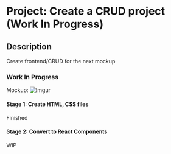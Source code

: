 
# Project: Create a CRUD project (Work In Progress)

## Description

Create frontend/CRUD for the next mockup

### Work In Progress

Mockup:
![Imgur](https://i.imgur.com/ezVmirk.png)

#### Stage 1: Create HTML, CSS files

Finished


#### Stage 2: Convert to React Components

WIP
